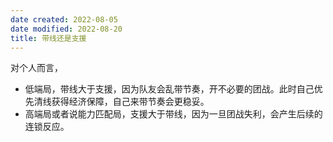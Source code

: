```yaml
---
date created: 2022-08-05
date modified: 2022-08-20
title: 带线还是支援
---
```


对个人而言，
- 低端局，带线大于支援，因为队友会乱带节奏，开不必要的团战。此时自己优先清线获得经济保障，自己来带节奏会更稳妥。
- 高端局或者说能力匹配局，支援大于带线，因为一旦团战失利，会产生后续的连锁反应。